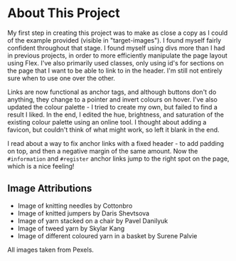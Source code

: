 # About This Project

My first step in creating this project was to make as close a copy as I could of the example provided (visible in "target-images"). I found myself fairly confident throughout that stage. I found myself using divs more than I had in previous projects, in order to more efficiently manipulate the page layout using Flex. I've also primarily used classes, only using id's for sections on the page that I want to be able to link to in the header. I'm still not entirely sure when to use one over the other.

Links are now functional as anchor tags, and although buttons don't do anything, they change to a pointer and invert colours on hover. I've also updated the colour palette - I tried to create my own, but failed to find a result I liked. In the end, I edited the hue, brightness, and saturation of the existing colour palette using an online tool. I thought about adding a favicon, but couldn't think of what might work, so left it blank in the end.

I read about a way to fix anchor links with a fixed header - to add padding on top, and then a negative margin of the same amount. Now the `#information` and `#register` anchor links jump to the right spot on the page, which is a nice feeling!

## Image Attributions

 - Image of knitting needles by Cottonbro
 - Image of knitted jumpers by Daris Shevtsova
 - Image of yarn stacked on a chair by Pavel Danilyuk
 - Image of tweed yarn by Skylar Kang
 - Image of different coloured yarn in a basket by Surene Palvie
 
All images taken from Pexels.